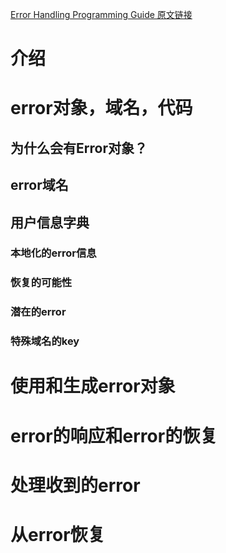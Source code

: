 [Error Handling Programming Guide 原文链接](https://developer.apple.com/library/content/documentation/Cocoa/Conceptual/ErrorHandlingCocoa/ErrorHandling/ErrorHandling.html#//apple_ref/doc/uid/TP40001806)

# 介绍

# error对象，域名，代码

## 为什么会有Error对象？

## error域名

## 用户信息字典

### 本地化的error信息

### 恢复的可能性

### 潜在的error

### 特殊域名的key

# 使用和生成error对象

# error的响应和error的恢复

# 处理收到的error

# 从error恢复